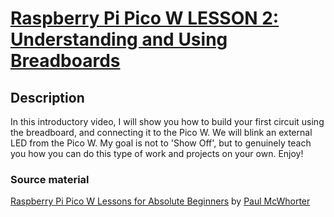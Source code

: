 # [Raspberry Pi Pico W LESSON 2: Understanding and Using Breadboards](https://www.youtube.com/watch?v=eGdrtikKc5U&list=PLGs0VKk2DiYz8js1SJog21cDhkBqyAhC5&index=2)

## Description

In this introductory video, I will show you how to build your first circuit using
the breadboard, and connecting it to the Pico W. We will blink an external LED
from the Pico W. My goal is not to 'Show Off', but to genuinely teach you how you
can do this type of work and projects on your own. Enjoy!

### Source material

[Raspberry Pi Pico W Lessons for Absolute Beginners](https://www.youtube.com/playlist?list=PLGs0VKk2DiYz8js1SJog21cDhkBqyAhC5) by
[Paul McWhorter](https://www.youtube.com/c/mcwhorpj/playlists)
